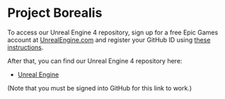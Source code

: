 # Project Borealis
To access our Unreal Engine 4 repository, sign up for a free Epic Games account at [UnrealEngine.com](https://www.unrealengine.com) and register your GitHub ID using [these instructions](https://www.unrealengine.com/ue4-on-github). 

After that, you can find our Unreal Engine 4 repository here:

*  [Unreal Engine](https://github.com/ProjectBorealisAdmin/UnrealEngine)
  
(Note that you must be signed into GitHub for this link to work.)
